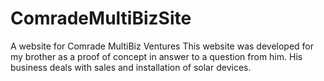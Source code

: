 
# ComradeMultiBizSite
A website for Comrade MultiBiz Ventures
This website was developed for my brother as a proof of concept in answer to a question from him. His business deals with sales and installation of solar devices.
